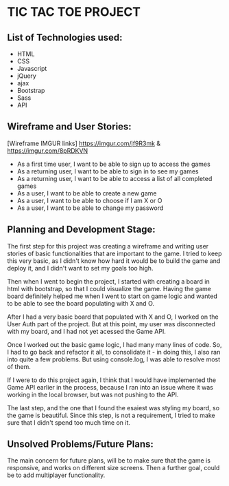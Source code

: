 # TIC TAC TOE PROJECT

## List of Technologies used:

* HTML
* CSS
* Javascript
* jQuery
* ajax
* Bootstrap
* Sass
* API

## Wireframe and User Stories:

[Wireframe IMGUR links]
https://imgur.com/jf9R3mk & https://imgur.com/8pRDKVN

* As a first time user, I want to be able to sign up to access the games
* As a returning user, I want to be able to sign in to see my games
* As a returning user, I want to be able to access a list of all completed games
* As a user, I want to be able to create a new game
* As a user, I want to be able to choose if I am X or O
* As a user, I want to be able to change my password

## Planning and Development Stage:
The first step for this project was creating a wireframe and  writing user stories of basic functionalities that are important to the game. I tried to keep this very basic, as I didn't know how hard it would be to build the game and deploy it, and I didn't want to set my goals too high.

Then when I went to begin the project, I started with creating a board in html with bootstrap, so that I could visualize the game. Having the game board definitely helped me when I went to start on game logic and wanted to be able to see the board populating with X and O.

After I had a very basic board that populated with X and O, I worked on the User Auth part of the project. But at this point, my user was disconnected with my board, and I had not yet acessed the Game API.

Once I worked out the basic game logic, I had many many lines of code. So, I had to go back and refactor it all, to consolidate it - in doing this, I also ran into quite a few problems. But using console.log, I was able to resolve most of them.

If I were to do this project again, I think that I would have implemented the Game API earlier in the process, because I ran into an issue where it was working in the local browser, but was not pushing to the API.

The last step, and the one that I found the esaiest was styling my board, so the game is beautiful. Since this step, is not a requirement, I tried to make sure that I didn't spend too much time on it.


## Unsolved Problems/Future Plans:

The main concern for future plans, will be to make sure that the game is responsive, and works on different size screens. Then a further goal, could be to add multiplayer functionality. 
